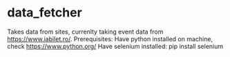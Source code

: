 # data_fetcher
Takes data from sites, currenlty taking event data from https://www.iabilet.ro/.
Prerequisites:
Have python installed on machine, check https://www.python.org/
Have selenium installed: pip install selenium
